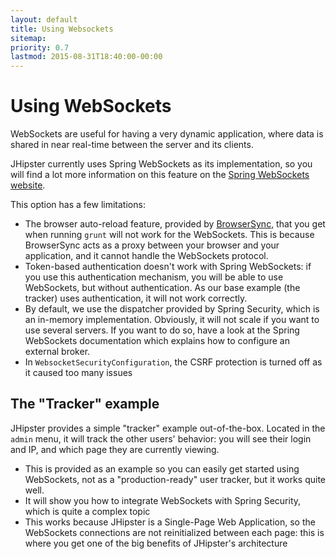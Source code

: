 ```yaml
---
layout: default
title: Using Websockets
sitemap:
priority: 0.7
lastmod: 2015-08-31T18:40:00-00:00
---
```


# <i class="fa fa-envelope"></i> Using WebSockets

WebSockets are useful for having a very dynamic application, where data is shared in near real-time between the server and its clients.

JHipster currently uses Spring WebSockets as its implementation, so you will find a lot more information on this feature on the [Spring WebSockets website](http://docs.spring.io/spring/docs/current/spring-framework-reference/html/websocket.html).

This option has a few limitations:

- The browser auto-reload feature, provided by [BrowserSync](http://www.browsersync.io/), that you get when running `grunt` will not work for the WebSockets. This is because BrowserSync acts as a proxy between your browser and your application, and it cannot handle the WebSockets protocol.
- Token-based authentication doesn't work with Spring WebSockets: if you use this authentication mechanism, you will be able to use WebSockets, but without authentication. As our base example (the tracker) uses authentication, it will not work correctly.
- By default, we use the dispatcher provided by Spring Security, which is an in-memory implementation. Obviously, it will not scale if you want to use several servers. If you want to do so, have a look at the Spring WebSockets documentation which explains how to configure an external broker.
- In `WebsocketSecurityConfiguration`, the CSRF protection is turned off as it caused too many issues

## The "Tracker" example

JHipster provides a simple "tracker" example out-of-the-box. Located in the `admin` menu, it will track the other users' behavior: you will see their login and IP, and which page they are currently viewing.

- This is provided as an example so you can easily get started using WebSockets, not as a "production-ready" user tracker, but it works quite well.
- It will show you how to integrate WebSockets with Spring Security, which is quite a complex topic
- This works because JHipster is a Single-Page Web Application, so the WebSockets connections are not reinitialized between each page: this is where you get one of the big benefits of JHipster's architecture
